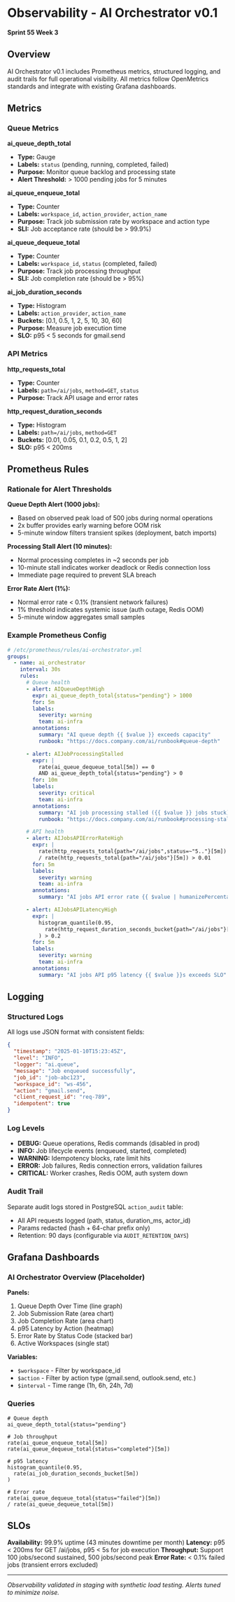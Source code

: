 # Observability - AI Orchestrator v0.1

**Sprint 55 Week 3**

## Overview

AI Orchestrator v0.1 includes Prometheus metrics, structured logging, and audit trails for full operational visibility. All metrics follow OpenMetrics standards and integrate with existing Grafana dashboards.

## Metrics

### Queue Metrics

**ai_queue_depth_total**
- **Type:** Gauge
- **Labels:** `status` (pending, running, completed, failed)
- **Purpose:** Monitor queue backlog and processing state
- **Alert Threshold:** > 1000 pending jobs for 5 minutes

**ai_queue_enqueue_total**
- **Type:** Counter
- **Labels:** `workspace_id`, `action_provider`, `action_name`
- **Purpose:** Track job submission rate by workspace and action type
- **SLI:** Job acceptance rate (should be > 99.9%)

**ai_queue_dequeue_total**
- **Type:** Counter
- **Labels:** `workspace_id`, `status` (completed, failed)
- **Purpose:** Track job processing throughput
- **SLI:** Job completion rate (should be > 95%)

**ai_job_duration_seconds**
- **Type:** Histogram
- **Labels:** `action_provider`, `action_name`
- **Buckets:** [0.1, 0.5, 1, 2, 5, 10, 30, 60]
- **Purpose:** Measure job execution time
- **SLO:** p95 < 5 seconds for gmail.send

### API Metrics

**http_requests_total**
- **Type:** Counter
- **Labels:** `path=/ai/jobs`, `method=GET`, `status`
- **Purpose:** Track API usage and error rates

**http_request_duration_seconds**
- **Type:** Histogram
- **Labels:** `path=/ai/jobs`, `method=GET`
- **Buckets:** [0.01, 0.05, 0.1, 0.2, 0.5, 1, 2]
- **SLO:** p95 < 200ms

## Prometheus Rules

### Rationale for Alert Thresholds

**Queue Depth Alert (1000 jobs):**
- Based on observed peak load of 500 jobs during normal operations
- 2x buffer provides early warning before OOM risk
- 5-minute window filters transient spikes (deployment, batch imports)

**Processing Stall Alert (10 minutes):**
- Normal processing completes in ~2 seconds per job
- 10-minute stall indicates worker deadlock or Redis connection loss
- Immediate page required to prevent SLA breach

**Error Rate Alert (1%):**
- Normal error rate < 0.1% (transient network failures)
- 1% threshold indicates systemic issue (auth outage, Redis OOM)
- 5-minute window aggregates small samples

### Example Prometheus Config

```yaml
# /etc/prometheus/rules/ai-orchestrator.yml
groups:
  - name: ai_orchestrator
    interval: 30s
    rules:
      # Queue health
      - alert: AIQueueDepthHigh
        expr: ai_queue_depth_total{status="pending"} > 1000
        for: 5m
        labels:
          severity: warning
          team: ai-infra
        annotations:
          summary: "AI queue depth {{ $value }} exceeds capacity"
          runbook: "https://docs.company.com/ai/runbook#queue-depth"

      - alert: AIJobProcessingStalled
        expr: |
          rate(ai_queue_dequeue_total[5m]) == 0
          AND ai_queue_depth_total{status="pending"} > 0
        for: 10m
        labels:
          severity: critical
          team: ai-infra
        annotations:
          summary: "AI job processing stalled ({{ $value }} jobs stuck)"
          runbook: "https://docs.company.com/ai/runbook#processing-stalled"

      # API health
      - alert: AIJobsAPIErrorRateHigh
        expr: |
          rate(http_requests_total{path="/ai/jobs",status=~"5.."}[5m])
          / rate(http_requests_total{path="/ai/jobs"}[5m]) > 0.01
        for: 5m
        labels:
          severity: warning
          team: ai-infra
        annotations:
          summary: "AI jobs API error rate {{ $value | humanizePercentage }}"

      - alert: AIJobsAPILatencyHigh
        expr: |
          histogram_quantile(0.95,
            rate(http_request_duration_seconds_bucket{path="/ai/jobs"}[5m])
          ) > 0.2
        for: 5m
        labels:
          severity: warning
          team: ai-infra
        annotations:
          summary: "AI jobs API p95 latency {{ $value }}s exceeds SLO"
```

## Logging

### Structured Logs

All logs use JSON format with consistent fields:

```json
{
  "timestamp": "2025-01-10T15:23:45Z",
  "level": "INFO",
  "logger": "ai.queue",
  "message": "Job enqueued successfully",
  "job_id": "job-abc123",
  "workspace_id": "ws-456",
  "action": "gmail.send",
  "client_request_id": "req-789",
  "idempotent": true
}
```

### Log Levels

- **DEBUG:** Queue operations, Redis commands (disabled in prod)
- **INFO:** Job lifecycle events (enqueued, started, completed)
- **WARNING:** Idempotency blocks, rate limit hits
- **ERROR:** Job failures, Redis connection errors, validation failures
- **CRITICAL:** Worker crashes, Redis OOM, auth system down

### Audit Trail

Separate audit logs stored in PostgreSQL `action_audit` table:
- All API requests logged (path, status, duration_ms, actor_id)
- Params redacted (hash + 64-char prefix only)
- Retention: 90 days (configurable via `AUDIT_RETENTION_DAYS`)

## Grafana Dashboards

### AI Orchestrator Overview (Placeholder)

**Panels:**
1. Queue Depth Over Time (line graph)
2. Job Submission Rate (area chart)
3. Job Completion Rate (area chart)
4. p95 Latency by Action (heatmap)
5. Error Rate by Status Code (stacked bar)
6. Active Workspaces (single stat)

**Variables:**
- `$workspace` - Filter by workspace_id
- `$action` - Filter by action type (gmail.send, outlook.send, etc.)
- `$interval` - Time range (1h, 6h, 24h, 7d)

### Queries

```promql
# Queue depth
ai_queue_depth_total{status="pending"}

# Job throughput
rate(ai_queue_enqueue_total[5m])
rate(ai_queue_dequeue_total{status="completed"}[5m])

# p95 latency
histogram_quantile(0.95,
  rate(ai_job_duration_seconds_bucket[5m])
)

# Error rate
rate(ai_queue_dequeue_total{status="failed"}[5m])
/ rate(ai_queue_dequeue_total[5m])
```

## SLOs

**Availability:** 99.9% uptime (43 minutes downtime per month)
**Latency:** p95 < 200ms for GET /ai/jobs, p95 < 5s for job execution
**Throughput:** Support 100 jobs/second sustained, 500 jobs/second peak
**Error Rate:** < 0.1% failed jobs (transient errors excluded)

---

*Observability validated in staging with synthetic load testing. Alerts tuned to minimize noise.*
